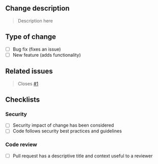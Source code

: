 ## Change description

> Description here

## Type of change
- [ ] Bug fix (fixes an issue)
- [ ] New feature (adds functionality)

## Related issues

> Closes [#1]() 

## Checklists

### Security

- [ ] Security impact of change has been considered
- [ ] Code follows security best practices and guidelines

### Code review 

- [ ] Pull request has a descriptive title and context useful to a reviewer
